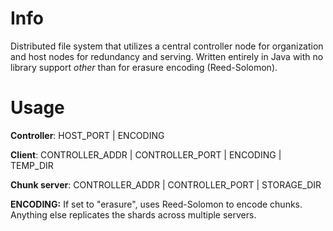 Info
====

Distributed file system that utilizes a central controller node for organization and host nodes for redundancy and serving. Written entirely in Java with no library support *other* than for erasure encoding (Reed-Solomon).


Usage
=================

**Controller**: HOST_PORT | ENCODING

**Client**: CONTROLLER_ADDR | CONTROLLER_PORT | ENCODING | TEMP_DIR

**Chunk server**: CONTROLLER_ADDR | CONTROLLER_PORT | STORAGE_DIR

**ENCODING:** If set to "erasure", uses Reed-Solomon to encode chunks. 
Anything else replicates the shards across multiple servers.
